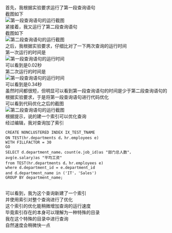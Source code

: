 首先，我根据实验要求运行了第一段查询语句
<br>
截图如下
<br>
![第一段查询语句的运行截图](https://github.com/phf449540929/Oracle/blob/master/test1/20181010095753.png)
<br>
紧接着，我又运行了第二段查询语句
<br>
截图如下
<br>
![第二段查询语句的运行截图](https://github.com/phf449540929/Oracle/blob/master/test1/20181010095729.png)
<br>
之后，我根据实验要求，仔细比对了一下两次查询的运行时间
<br>
第一次运行的时间是
<br>
![第一段查询语句的运行时间](https://github.com/phf449540929/Oracle/blob/master/test1/01.png)
<br>
可以看到是0.02秒
<br>
第二次运行的时间是
<br>
![第一段查询语句的运行时间](https://github.com/phf449540929/Oracle/blob/master/test1/02.png)
<br>
可以看到是0.34秒
<br>
虽然时间都很短，但明显可以看到第一段查询语句的时间是少于第二段查询语句的
<br>
根据实验要求，于是将第一段查询语句进行代码优化
<br>
可以看到代码优化之后的截图
<br>
![第二段查询语句的运行截图](https://github.com/phf449540929/Oracle/blob/master/test1/20181010095727.png)
<br>
根据提示，说的建一个索引可以优化查询
<br>
经过编辑，我对查询加了索引
<br>
```
CREATE NONCLUSTERED INDEX IX_TEST_TNAME
ON TEST(hr.departments d，hr.employees e)
WITH FILLFACTOR = 30
GO
SELECT d.department_name，count(e.job_id)as "部门总人数"，
avg(e.salary)as "平均工资"
from TEST(hr.departments d，hr.employees e)
where d.department_id = e.department_id
and d.department_name in ('IT'，'Sales')
GROUP BY department_name;
```
<br>
可以看到，我为这个查询新建了一个索引
<br>
并使用索引对整个查询进行了优化
<br>
这个索引的优化能稍微增加查询的运行速度
<br>
毕竟索引存在的本身可以理解为一种特殊的目录
<br>
我在这个特殊的目录中进行查询
<br>
自然速度会稍微快一点
